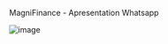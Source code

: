MagniFinance - Apresentation Whatsapp

![image](https://user-images.githubusercontent.com/79454375/204373529-c015f64f-fc70-4116-a53b-76ee8b79616c.png)
